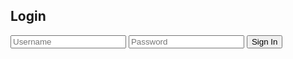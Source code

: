 <!DOCTYPE html>
<html>
<head>
	<meta charset="utf-8">
	<title>Login</title>
	<link rel="stylesheet" type="text/css" href="style1.css">
</head>
<body>
	<div class="signin">
		<form action="medee.html" method="post">
			<h2>Login</h2>
			</form>
			<input type="text" placeholder="Username" name="" value="">
			<input type="password" placeholder="Password" name="" value="">
			<button class="btn">Sign In</button>
		</form>
	</div>

</body>
</html>